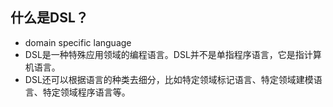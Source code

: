 ## 什么是DSL？
+ domain specific language 
+ DSL是一种特殊应用领域的编程语言。DSL并不是单指程序语言，它是指计算机语言。
+ DSL还可以根据语言的种类去细分，比如特定领域标记语言、特定领域建模语言、特定领域程序语言等。